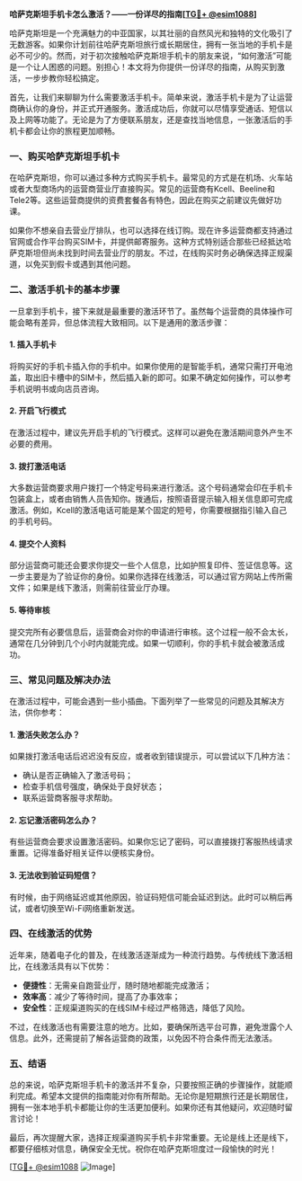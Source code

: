 **哈萨克斯坦手机卡怎么激活？——一份详尽的指南[[TG💪+ @esim1088](https://t.me/s/esim1088)]**

哈萨克斯坦是一个充满魅力的中亚国家，以其壮丽的自然风光和独特的文化吸引了无数游客。如果你计划前往哈萨克斯坦旅行或长期居住，拥有一张当地的手机卡是必不可少的。然而，对于初次接触哈萨克斯坦手机卡的朋友来说，“如何激活”可能是一个让人困惑的问题。别担心！本文将为你提供一份详尽的指南，从购买到激活，一步步教你轻松搞定。

首先，让我们来聊聊为什么需要激活手机卡。简单来说，激活手机卡是为了让运营商确认你的身份，并正式开通服务。激活成功后，你就可以尽情享受通话、短信以及上网等功能了。无论是为了方便联系朋友，还是查找当地信息，一张激活后的手机卡都会让你的旅程更加顺畅。

### **一、购买哈萨克斯坦手机卡**

在哈萨克斯坦，你可以通过多种方式购买手机卡。最常见的方式是在机场、火车站或者大型商场内的运营商营业厅直接购买。常见的运营商有Kcell、Beeline和Tele2等。这些运营商提供的资费套餐各有特色，因此在购买之前建议先做好功课。

如果你不想亲自去营业厅排队，也可以选择在线订购。现在许多运营商都支持通过官网或合作平台购买SIM卡，并提供邮寄服务。这种方式特别适合那些已经抵达哈萨克斯坦但尚未找到时间去营业厅的朋友。不过，在线购买时务必确保选择正规渠道，以免买到假卡或遇到其他问题。

### **二、激活手机卡的基本步骤**

一旦拿到手机卡，接下来就是最重要的激活环节了。虽然每个运营商的具体操作可能会略有差异，但总体流程大致相同。以下是通用的激活步骤：

#### **1. 插入手机卡**
将购买好的手机卡插入你的手机中。如果你使用的是智能手机，通常只需打开电池盖，取出旧卡槽中的SIM卡，然后插入新的即可。如果不确定如何操作，可以参考手机说明书或向店员咨询。

#### **2. 开启飞行模式**
在激活过程中，建议先开启手机的飞行模式。这样可以避免在激活期间意外产生不必要的费用。

#### **3. 拨打激活电话**
大多数运营商要求用户拨打一个特定号码来进行激活。这个号码通常会印在手机卡包装盒上，或者由销售人员告知你。拨通后，按照语音提示输入相关信息即可完成激活。例如，Kcell的激活电话可能是某个固定的短号，你需要根据指引输入自己的手机号码。

#### **4. 提交个人资料**
部分运营商可能还会要求你提交一些个人信息，比如护照复印件、签证信息等。这一步主要是为了验证你的身份。如果你选择在线激活，可以通过官方网站上传所需文件；如果是线下激活，则需前往营业厅办理。

#### **5. 等待审核**
提交完所有必要信息后，运营商会对你的申请进行审核。这个过程一般不会太长，通常在几分钟到几个小时内就能完成。如果一切顺利，你的手机卡就会被激活成功。

### **三、常见问题及解决办法**

在激活过程中，可能会遇到一些小插曲。下面列举了一些常见的问题及其解决方法，供你参考：

#### **1. 激活失败怎么办？**
如果拨打激活电话后迟迟没有反应，或者收到错误提示，可以尝试以下几种方法：
- 确认是否正确输入了激活号码；
- 检查手机信号强度，确保处于良好状态；
- 联系运营商客服寻求帮助。

#### **2. 忘记激活密码怎么办？**
有些运营商会要求设置激活密码。如果你忘记了密码，可以直接拨打客服热线请求重置。记得准备好相关证件以便核实身份。

#### **3. 无法收到验证码短信？**
有时候，由于网络延迟或其他原因，验证码短信可能会延迟到达。此时可以稍后再试，或者切换至Wi-Fi网络重新发送。

### **四、在线激活的优势**

近年来，随着电子化的普及，在线激活逐渐成为一种流行趋势。与传统线下激活相比，在线激活具有以下优势：

- **便捷性**：无需亲自跑营业厅，随时随地都能完成激活；
- **效率高**：减少了等待时间，提高了办事效率；
- **安全性**：正规渠道购买的在线SIM卡经过严格筛选，降低了风险。

不过，在线激活也有需要注意的地方。比如，要确保所选平台可靠，避免泄露个人信息。此外，还需提前了解各运营商的政策，以免因不符合条件而无法激活。

### **五、结语**

总的来说，哈萨克斯坦手机卡的激活并不复杂，只要按照正确的步骤操作，就能顺利完成。希望本文提供的指南能对你有所帮助。无论你是短期旅行还是长期居住，拥有一张本地手机卡都能让你的生活更加便利。如果你还有其他疑问，欢迎随时留言讨论！

最后，再次提醒大家，选择正规渠道购买手机卡非常重要。无论是线上还是线下，都要仔细核对信息，确保安全无忧。祝你在哈萨克斯坦度过一段愉快的时光！

[[TG💪+ @esim1088](https://t.me/s/esim1088) ![Image](https://i.postimg.cc/4NQfJmqS/Snipaste-2025-05-13-00-14-12.png)]